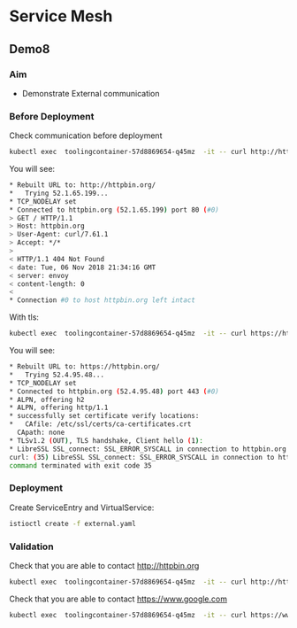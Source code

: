 # Service Mesh

## Demo8

### Aim

- Demonstrate External communication

### Before Deployment

Check communication before deployment

```sh
kubectl exec  toolingcontainer-57d8869654-q45mz  -it -- curl http://httpbin.org -vvv
```

You will see:

```sh
* Rebuilt URL to: http://httpbin.org/
*   Trying 52.1.65.199...
* TCP_NODELAY set
* Connected to httpbin.org (52.1.65.199) port 80 (#0)
> GET / HTTP/1.1
> Host: httpbin.org
> User-Agent: curl/7.61.1
> Accept: */*
>
< HTTP/1.1 404 Not Found
< date: Tue, 06 Nov 2018 21:34:16 GMT
< server: envoy
< content-length: 0
<
* Connection #0 to host httpbin.org left intact
```

With tls:

```sh
kubectl exec  toolingcontainer-57d8869654-q45mz  -it -- curl https://httpbin.org -vvv
```

You will see:

```sh
* Rebuilt URL to: https://httpbin.org/
*   Trying 52.4.95.48...
* TCP_NODELAY set
* Connected to httpbin.org (52.4.95.48) port 443 (#0)
* ALPN, offering h2
* ALPN, offering http/1.1
* successfully set certificate verify locations:
*   CAfile: /etc/ssl/certs/ca-certificates.crt
  CApath: none
* TLSv1.2 (OUT), TLS handshake, Client hello (1):
* LibreSSL SSL_connect: SSL_ERROR_SYSCALL in connection to httpbin.org:443
curl: (35) LibreSSL SSL_connect: SSL_ERROR_SYSCALL in connection to httpbin.org:443
command terminated with exit code 35
```

### Deployment

Create ServiceEntry and VirtualService:

```sh
istioctl create -f external.yaml
```

### Validation

Check that you are able to contact http://httpbin.org

```sh
kubectl exec  toolingcontainer-57d8869654-q45mz  -it -- curl http://httpbin.org -vvv
```

Check that you are able to contact https://www.google.com

```sh
kubectl exec  toolingcontainer-57d8869654-q45mz  -it -- curl https://www.google.com -vvv
```
